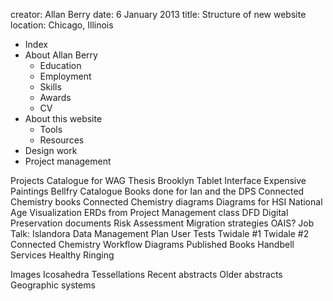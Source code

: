 creator: Allan Berry
date: 6 January 2013
title: Structure of new website
location: Chicago, Illinois

* Index
* About Allan Berry
  * Education
  * Employment
  * Skills
  * Awards
  * CV
* About this website
  * Tools
  * Resources
* Design work
* Project management

Projects
  Catalogue for WAG
  Thesis
  Brooklyn Tablet Interface
  Expensive Paintings
  Bellfry Catalogue
  Books done for Ian and the DPS
  Connected Chemistry books
  Connected Chemistry diagrams
  Diagrams for HSI
  National Age Visualization
  ERDs
    from Project Management class
    DFD
  Digital Preservation documents
    Risk Assessment
    Migration strategies
    OAIS?
  Job Talk: Islandora
  Data Management Plan
  User Tests
    Twidale #1
    Twidale #2
  Connected Chemistry
    Workflow
    Diagrams
    Published Books
  Handbell Services
    Healthy Ringing

Images
  Icosahedra Tessellations
  Recent abstracts
  Older abstracts
  Geographic systems